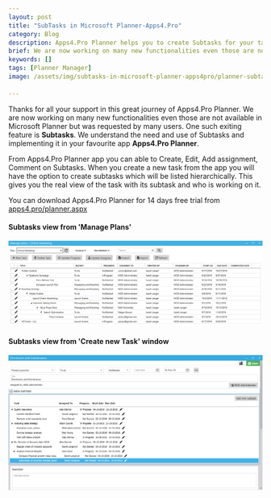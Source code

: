 ```yaml
---
layout: post
title: "SubTasks in Microsoft Planner-Apps4.Pro"
category: Blog
description: Apps4.Pro Planner helps you to create Subtasks for your tasks in Microsoft Planner.
brief: We are now working on many new functionalities even those are not available in Microsoft Planner but was requested by many users.One such exiting feature is Subtasks.
keywords: []
tags: [Planner Manager]
image: /assets/img/subtasks-in-microsoft-planner-apps4pro/planner-subtasks-header.png

---
```


Thanks for all your support in this great journey of Apps4.Pro Planner.
We are now working on many new functionalities even those are not
available in Microsoft Planner but was requested by many users. One such
exiting feature is **Subtasks**. We understand the need and use of
Subtasks and implementing it in your favourite app **Apps4.Pro
Planner**.

From Apps4.Pro Planner app you can able to Create, Edit, Add assignment,
Comment on Subtasks. When you create a new task from the app you will
have the option to create subtasks which will be listed hierarchically.
This gives you the real view of the task with its subtask and who is
working on it.

You can download Apps4.Pro Planner for 14 days free trial from
[apps4.pro/planner.aspx](http://apps4.pro/planner.aspx)

#### Subtasks view from 'Manage Plans' 

![](/assets/img/subtasks-in-microsoft-planner-apps4pro/Subtasks_ManagePlans.png)

#### Subtasks view from 'Create new Task' window 

![](/assets/img/subtasks-in-microsoft-planner-apps4pro/Subtasks_newtask.png)
